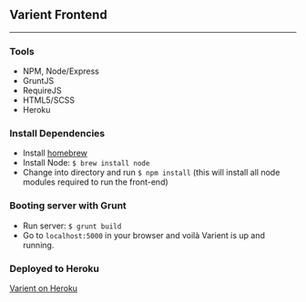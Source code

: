 ## Varient Frontend
---

### Tools
- NPM, Node/Express
- GruntJS
- RequireJS
- HTML5/SCSS
- Heroku

### Install Dependencies

- Install [homebrew](http://brew.sh/)
- Install Node: ``$ brew install node``
- Change into directory and run ``$ npm install`` (this will install all node modules required to run the front-end)

### Booting server with Grunt

- Run server: ``$ grunt build``
- Go to ``localhost:5000`` in your browser and voilà Varient is up and running.


### Deployed to Heroku

[Varient on Heroku](http://varient.herokuapp.com)
